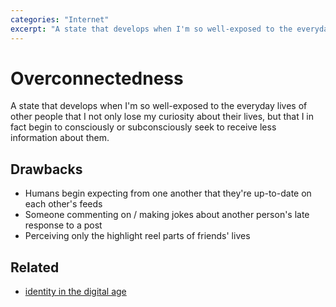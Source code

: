 ```yaml
---
categories: "Internet"
excerpt: "A state that develops when I'm so well-exposed to the everyday lives of other people that I lose my curiosity about their lives"
---
```


# Overconnectedness
A state that develops when I'm so well-exposed to the everyday lives of other people that I not only lose my curiosity about their lives, but that I in fact begin to consciously or subconsciously seek to receive less information about them. 

## Drawbacks
- Humans begin expecting from one another that they're up-to-date on each other's feeds
- Someone commenting on / making jokes about another person's late response to a post
- Perceiving only the highlight reel parts of friends' lives

## Related
- [identity in the digital age](/identity-in-the-digital-age)